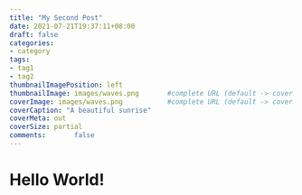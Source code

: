 ```yaml
---
title: "My Second Post"
date: 2021-07-21T19:37:11+08:00
draft: false
categories:
- category
tags:
- tag1
- tag2
thumbnailImagePosition: left
thumbnailImage: images/waves.png       #complete URL (default -> cover photo)
coverImage: images/waves.png           #complete URL (default -> cover photo)
coverCaption: "A beautiful sunrise"
coverMeta: out
coverSize: partial
comments:       false
---
```


# Hello World!